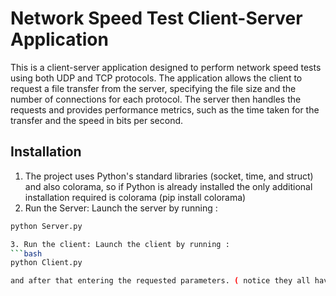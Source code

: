 # Network Speed Test Client-Server Application
This is a client-server application designed to perform network speed tests using both UDP and TCP protocols. The application allows the client to request a file transfer from the server, specifying the file size and the number of connections for each protocol. The server then handles the requests and provides performance metrics, such as the time taken for the transfer and the speed in bits per second.

## Installation
1. The project uses Python's standard libraries (socket, time, and struct) and also colorama, so if Python is already installed the only additional installation required is colorama (pip install colorama)
2. Run the Server: Launch the server by running :
```bash
python Server.py

3. Run the client: Launch the client by running :
```bash
python Client.py

and after that entering the requested parameters. ( notice they all have to be bigger than 0 )
